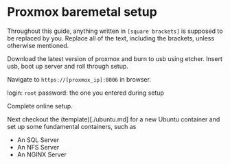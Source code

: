 # Proxmox baremetal setup

Throughout this guide, anything written in `[square brackets]` is supposed to be replaced by you. Replace all 
of the text, including the brackets, unless otherwise mentioned.

Download the latest version of proxmox and burn to usb using etcher.
Insert usb, boot up server and roll through setup. 

Navigate to `https://[proxmox_ip]:8006` in browser.

login: `root`
password: the one you entered during setup

Complete online setup.

Next checkout the (template)[./ubuntu.md] for a new Ubuntu container and set up some fundamental containers, such as
* An SQL Server
* An NFS Server
* An NGINX Server
